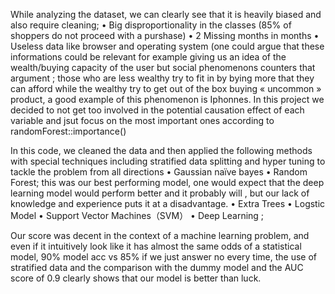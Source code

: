 While analyzing the dataset, we can clearly see that it is heavily biased and also require cleaning; 
•	Big disproportionality in the classes (85% of shoppers do not proceed with a purshase)
•	2 Missing months in months 
•	Useless data like browser and operating system (one could argue that these
 informations could be relevant for example giving us an idea of the wealth/buying capacity 
of the user but social phenomenons counters that argument ; those who are less wealthy try to fit in by 
bying more that they can afford while the wealthy try to get out of the box buying « uncommon » product, 
a good example of this phenomenon is Iphonnes. 
In this project we decided to not get too involved in the potential causation effect of each variable and jsut focus on the most important ones according to randomForest::importance()


In this code, we cleaned the data and then applied the following methods with special techniques including stratified data splitting and hyper tuning to tackle the problem from all directions
• Gaussian naïve bayes 
• Random Forest; this was our best performing model, one would expect 
that the deep learning model would perform better and it probably will , but our lack 
of knowledge and experience puts it at a disadvantage.
• Extra Trees 
• Logstic Model 
• Support Vector Machines（SVM） 
• Deep Learning ;


Our score was decent in the context of a machine learning problem, 
and even if it intuitively look like it has almost the same odds of a statistical model, 
90% model acc vs 85% if we just answer no every time, the use of stratified data and the comparison 
with the dummy model and the AUC score of 0.9 clearly shows that our model is better than luck.
